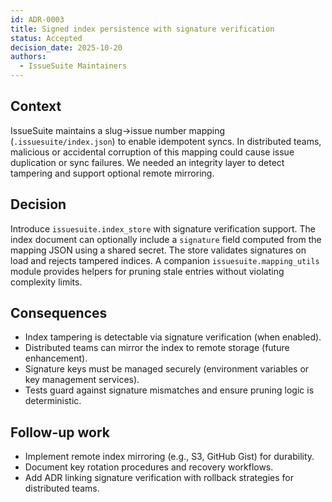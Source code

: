 ```yaml
---
id: ADR-0003
title: Signed index persistence with signature verification
status: Accepted
decision_date: 2025-10-20
authors:
  - IssueSuite Maintainers
---
```


## Context

IssueSuite maintains a slug→issue number mapping (`.issuesuite/index.json`) to enable idempotent syncs. In distributed teams, malicious or accidental corruption of this mapping could cause issue duplication or sync failures. We needed an integrity layer to detect tampering and support optional remote mirroring.

## Decision

Introduce `issuesuite.index_store` with signature verification support. The index document can optionally include a `signature` field computed from the mapping JSON using a shared secret. The store validates signatures on load and rejects tampered indices. A companion `issuesuite.mapping_utils` module provides helpers for pruning stale entries without violating complexity limits.

## Consequences

- Index tampering is detectable via signature verification (when enabled).
- Distributed teams can mirror the index to remote storage (future enhancement).
- Signature keys must be managed securely (environment variables or key management services).
- Tests guard against signature mismatches and ensure pruning logic is deterministic.

## Follow-up work

- Implement remote index mirroring (e.g., S3, GitHub Gist) for durability.
- Document key rotation procedures and recovery workflows.
- Add ADR linking signature verification with rollback strategies for distributed teams.
